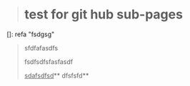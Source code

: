 > # test for git hub sub-pages

[]: refa	"fsdgsg"

> sfdfafasdfs
>
> fsdfsdfsfasfasdf
>
> <u>sdafsdfsd</u>** dfsfsfd**
>
> 